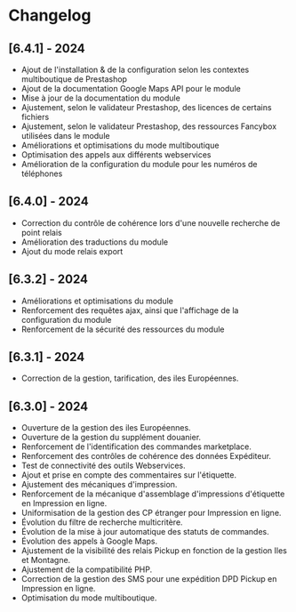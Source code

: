 # Changelog

## [6.4.1] - 2024

- Ajout de l'installation & de la configuration selon les contextes multiboutique de Prestashop
- Ajout de la documentation Google Maps API pour le module
- Mise à jour de la documentation du module
- Ajustement, selon le validateur Prestashop, des licences de certains fichiers
- Ajustement, selon le validateur Prestashop, des ressources Fancybox utilisées dans le module
- Améliorations et optimisations du mode multiboutique
- Optimisation des appels aux différents webservices
- Amélioration de la configuration du module pour les numéros de téléphones

## [6.4.0] - 2024

- Correction du contrôle de cohérence lors d'une nouvelle recherche de point relais
- Amélioration des traductions du module
- Ajout du mode relais export

## [6.3.2] - 2024

- Améliorations et optimisations du module
- Renforcement des requêtes ajax, ainsi que l'affichage de la configuration du module
- Renforcement de la sécurité des ressources du module

## [6.3.1] - 2024

- Correction de la gestion, tarification, des iles Européennes.

## [6.3.0] - 2024

- Ouverture de la gestion des iles Européennes.
- Ouverture de la gestion du supplément douanier.
- Renforcement de l'identification des commandes marketplace.
- Renforcement des contrôles de cohérence des données Expéditeur.
- Test de connectivité des outils Webservices.
- Ajout et prise en compte des commentaires sur l'étiquette.
- Ajustement des mécaniques d'impression.
- Renforcement de la mécanique d'assemblage d'impressions d'étiquette en Impression en ligne.
- Uniformisation de la gestion des CP étranger pour Impression en ligne.
- Évolution du filtre de recherche multicritère.
- Évolution de la mise à jour automatique des statuts de commandes.
- Évolution des appels à Google Maps.
- Ajustement de la visibilité des relais Pickup en fonction de la gestion Iles et Montagne.
- Ajustement de la compatibilité PHP.
- Correction de la gestion des SMS pour une expédition DPD Pickup en Impression en ligne.
- Optimisation du mode multiboutique.
